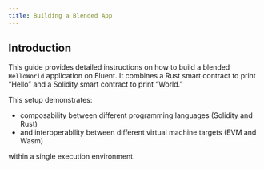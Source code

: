 ```yaml
---
title: Building a Blended App
---
```


## Introduction

This guide provides detailed instructions on how to build a blended `HelloWorld` application on Fluent. It combines a Rust smart contract to print “Hello” and a Solidity smart contract to print “World.”

This setup demonstrates:

* composability between different programming languages (Solidity and Rust)
* and interoperability between different virtual machine targets (EVM and Wasm)

within a single execution environment.